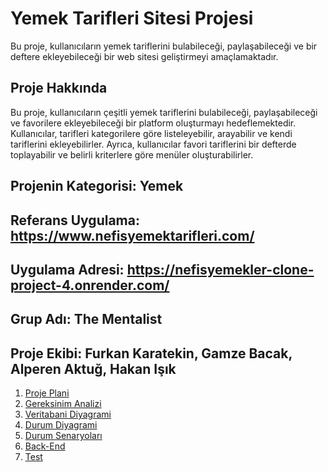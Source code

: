 # Yemek Tarifleri Sitesi Projesi

Bu proje, kullanıcıların yemek tariflerini bulabileceği, paylaşabileceği ve bir deftere ekleyebileceği bir web sitesi geliştirmeyi amaçlamaktadır.

## Proje Hakkında

Bu proje, kullanıcıların çeşitli yemek tariflerini bulabileceği, paylaşabileceği ve favorilere ekleyebileceği bir platform oluşturmayı hedeflemektedir. Kullanıcılar, tarifleri kategorilere göre listeleyebilir, arayabilir ve kendi tariflerini ekleyebilirler. Ayrıca, kullanıcılar favori tariflerini bir defterde toplayabilir ve belirli kriterlere göre menüler oluşturabilirler.

## Projenin Kategorisi: Yemek
## Referans Uygulama: https://www.nefisyemektarifleri.com/
## Uygulama Adresi: https://nefisyemekler-clone-project-4.onrender.com/
## Grup Adı: The Mentalist
## Proje Ekibi: Furkan Karatekin, Gamze Bacak, Alperen Aktuğ, Hakan Işık


1. [Proje Plani](https://github.com/furkankaratekin/nefisyemekler-clone-project/blob/main/Proje%20Plan%C4%B1.pdf)
2. [Gereksinim Analizi](https://github.com/furkankaratekin/nefisyemekler-clone-project/blob/main/Gerksinim%20Analizi.md)
3. [Veritabani Diyagrami](https://github.com/furkankaratekin/nefisyemekler-clone-project/blob/main/Veritaban%C4%B1Diyagram%C4%B1.jpeg)
4. [Durum Diyagrami](https://github.com/furkankaratekin/nefisyemekler-clone-project/blob/main/UseCaseDiyagram2.pdf)
5. [Durum Senaryoları](https://github.com/furkankaratekin/nefisyemekler-clone-project/blob/main/DurumSenaryoları.md)
7. [Back-End](https://github.com/furkankaratekin/nefisyemekler-clone-project/blob/main/Backend.md)
8. [Test](https://github.com/furkankaratekin/nefisyemekler-clone-project/blob/main/Test.md) 

  
